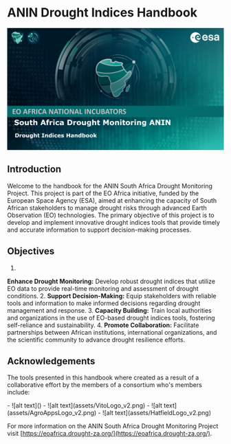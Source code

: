 # ANIN Drought Indices Handbook
![ANIN Cover Page](assets/CoverPage1.PNG)

## Introduction

Welcome to the handbook for the ANIN South Africa Drought Monitoring Project. This project is part of the EO Africa initiative, funded by the European Space Agency (ESA), aimed at enhancing the capacity of South African stakeholders to manage drought risks through advanced Earth Observation (EO) technologies. The primary objective of this project is to develop and implement innovative drought indices tools that provide timely and accurate information to support decision-making processes.

## Objectives
1. 
**Enhance Drought Monitoring:** Develop robust drought indices that utilize EO data to provide real-time monitoring and assessment of drought conditions.
2. 
**Support Decision-Making:** Equip stakeholders with reliable tools and information to make informed decisions regarding drought management and response.
3. 
**Capacity Building:** Train local authorities and organizations in the use of EO-based drought indices tools, fostering self-reliance and sustainability.
4. 
**Promote Collaboration:** Facilitate partnerships between African institutions, international organizations, and the scientific community to advance drought resilience efforts.

## Acknowledgements
The tools presented in this handbook where created as a result of a collaborative effort by the members of a consortium who's members include:
<div class="grid cards" markdown>
- ![alt text](<assets/GMV Logo_v2.png>)
- ![alt text](assets/VitoLogo_v2.png)
- ![alt text](assets/AgroAppsLogo_v2.png)
- ![alt text](assets/HatfieldLogo_v2.png)
</div>


For more information on the ANIN South Africa Drought Monitoring Project visit [https://eoafrica.drought-za.org/](https://eoafrica.drought-za.org/).

